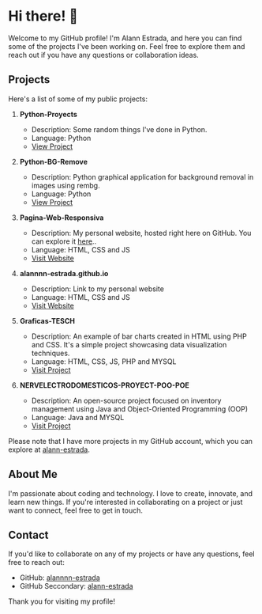 # Hi there! :wave:

Welcome to my GitHub profile! I'm Alann Estrada, and here you can find some of the projects I've been working on. Feel free to explore them and reach out if you have any questions or collaboration ideas.

## Projects

Here's a list of some of my public projects:

1. **Python-Proyects**
   - Description: Some random things I've done in Python.
   - Language: Python
   - [View Project](https://github.com/alannnn-estrada/Python-Proyects)

2. **Python-BG-Remove**
   - Description: Python graphical application for background removal in images using rembg.
   - Language: Python
   - [View Project](https://github.com/alannnn-estrada/Python-BG-Remove)

3. **Pagina-Web-Responsiva**
   - Description:  My personal website, hosted right here on GitHub. You can explore it [here](https://alannnn-estrada.github.io/)..
   - Language: HTML, CSS and JS
   - [Visit Website](https://alannnn-estrada.github.io/Pagina-Web-Responsiva)

4. **alannnn-estrada.github.io**
   - Description: Link to my personal website
   - Language: HTML, CSS and JS
   - [Visit Website](https://alannnn-estrada.github.io)
     
6. **Graficas-TESCH**
   - Description: An example of bar charts created in HTML using PHP and CSS. It's a simple project showcasing data visualization techniques.
   - Language: HTML, CSS, JS, PHP and MYSQL
   - [Visit Project](https://github.com/alannnn-estrada/Graficas-TESCH)
     
8. **NERVELECTRODOMESTICOS-PROYECT-POO-POE**
   - Description: An open-source project focused on inventory management using Java and Object-Oriented Programming (OOP)
   - Language: Java and MYSQL
   - [Visit Project](https://github.com/alannnn-estrada/NERVELECTRODOMESTICOS-PROYECT-POO-POE)

Please note that I have more projects in my GitHub account, which you can explore at [alann-estrada](https://github.com/alann-estrada).

## About Me

I'm passionate about coding and technology. I love to create, innovate, and learn new things. If you're interested in collaborating on a project or just want to connect, feel free to get in touch.

## Contact
If you'd like to collaborate on any of my projects or have any questions, feel free to reach out:

- GitHub: [alannnn-estrada](https://github.com/alannnn-estrada)
- GitHub Seccondary: [alann-estrada](https://github.com/alann-estrada)

Thank you for visiting my profile!
